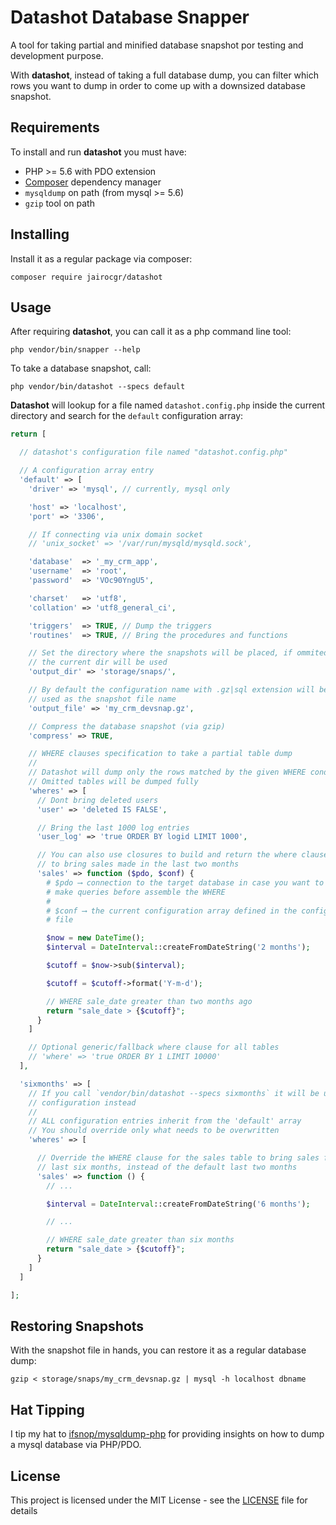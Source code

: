 # Datashot Database Snapper

A tool for taking partial and minified database snapshot por testing and
development purpose.

With **datashot**, instead of taking a full database dump, you can filter
which rows you want to dump in order to come up with a downsized database
snapshot.

## Requirements

To install and run **datashot** you must have:

 * PHP >= 5.6 with PDO extension
 * [Composer](https://getcomposer.org/) dependency manager
 * `mysqldump` on path (from mysql >= 5.6)
 * `gzip` tool on path

## Installing

Install it as a regular package via composer:

    composer require jairocgr/datashot

## Usage

After requiring **datashot**, you can call it as a php command line tool:

    php vendor/bin/snapper --help

To take a database snapshot, call:

    php vendor/bin/datashot --specs default

**Datashot** will lookup for a file named `datashot.config.php` inside the
current directory and search for the `default` configuration array:

```php
return [

  // datashot's configuration file named "datashot.config.php"

  // A configuration array entry
  'default' => [
    'driver' => 'mysql', // currently, mysql only

    'host' => 'localhost',
    'port' => '3306',

    // If connecting via unix domain socket
    // 'unix_socket' => '/var/run/mysqld/mysqld.sock',

    'database'  => '_my_crm_app',
    'username'  => 'root',
    'password'  => 'VOc90YngU5',

    'charset'   => 'utf8',
    'collation' => 'utf8_general_ci',

    'triggers'  => TRUE, // Dump the triggers
    'routines'  => TRUE, // Bring the procedures and functions

    // Set the directory where the snapshots will be placed, if ommited
    // the current dir will be used
    'output_dir' => 'storage/snaps/',

    // By default the configuration name with .gz|sql extension will be
    // used as the snapshot file name
    'output_file' => 'my_crm_devsnap.gz',

    // Compress the database snapshot (via gzip)
    'compress' => TRUE,

    // WHERE clauses specification to take a partial table dump
    //
    // Datashot will dump only the rows matched by the given WHERE condition
    // Omitted tables will be dumped fully
    'wheres' => [
      // Dont bring deleted users
      'user' => 'deleted IS FALSE',

      // Bring the last 1000 log entries
      'user_log' => 'true ORDER BY logid LIMIT 1000',

      // You can also use closures to build and return the where clause
      // to bring sales made in the last two months
      'sales' => function ($pdo, $conf) {
        # $pdo ⟶ connection to the target database in case you want to
        # make queries before assemble the WHERE
        #
        # $conf ⟶ the current configuration array defined in the configuration
        # file

        $now = new DateTime();
        $interval = DateInterval::createFromDateString('2 months');

        $cutoff = $now->sub($interval);

        $cutoff = $cutoff->format('Y-m-d');

        // WHERE sale_date greater than two months ago
        return "sale_date > {$cutoff}";
      }
    ]

    // Optional generic/fallback where clause for all tables
    // 'where' => 'true ORDER BY 1 LIMIT 10000'
  ],

  'sixmonths' => [
    // If you call `vendor/bin/datashot --specs sixmonths` it will be using this
    // configuration instead
    //
    // ALL configuration entries inherit from the 'default' array
    // You should override only what needs to be overwritten
    'wheres' => [

      // Override the WHERE clause for the sales table to bring sales from the
      // last six months, instead of the default last two months
      'sales' => function () {
        // ...

        $interval = DateInterval::createFromDateString('6 months');

        // ...

        // WHERE sale_date greater than six months
        return "sale_date > {$cutoff}";
      }
    ]
  ]

];
```

## Restoring Snapshots

With the snapshot file in hands, you can restore it as a regular database dump:

```
gzip < storage/snaps/my_crm_devsnap.gz | mysql -h localhost dbname
```

## Hat Tipping

I tip my hat to [ifsnop/mysqldump-php](https://github.com/ifsnop/mysqldump-php) 
for providing insights on how to dump a mysql database via PHP/PDO.

## License

This project is licensed under the MIT License - see the
[LICENSE](LICENSE) file for details
